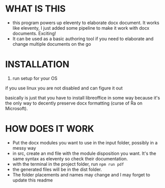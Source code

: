 # WHAT IS THIS 
* this program powers up eleventy to elaborate docx document. It works like eleventy, I just added some pipeline to make it work with docx documents. Exciting!
* It can be used as a basic authoring tool if you need to elaborate and change multiple documents on the go

# INSTALLATION
1. run setup for your OS

if you use linux you are not disabled and can figure it out

basically is just that you have to install libreoffice in some way because it's the only way to decently preserve docx formatting (curse of Ra on Microsoft).

 # HOW DOES IT WORK
* Put the docx modules you want to use in the input folder, possibly in a messy way
* in src, create an md file with the module disposition you want. It's the same syntax as eleventy so check their documentation.
* with the terminal in the project folder, run
``` npm run pdf ```
* the generated files will be in the dist folder.
* The folder placements and names may change and I may forget to update this readme 
